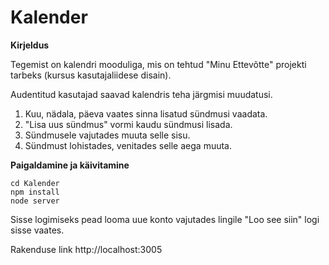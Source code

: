 # Kalender
**Kirjeldus**

Tegemist on kalendri mooduliga, mis on tehtud "Minu Ettevõtte" projekti tarbeks (kursus kasutajaliidese disain). 

Audentitud kasutajad saavad kalendris teha järgmisi muudatusi.
1. Kuu, nädala, päeva vaates sinna lisatud sündmusi vaadata.
2. "Lisa uus sündmus" vormi kaudu sündmusi lisada.
3. Sündmusele vajutades muuta selle sisu.
4. Sündmust lohistades, venitades selle aega muuta.

**Paigaldamine ja käivitamine**

    cd Kalender
    npm install
    node server

   Sisse logimiseks pead looma uue konto vajutades lingile "Loo see siin" logi sisse vaates.
   
   Rakenduse link http://localhost:3005
